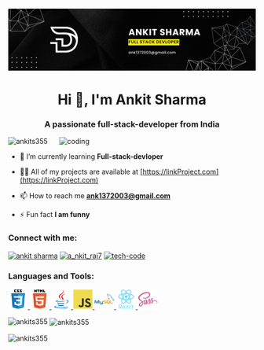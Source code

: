 ![logo](https://github.com/ankitS355/ankitS355/blob/main/bannerankit.png)
<h1 align="center">Hi 👋, I'm Ankit Sharma</h1>
<h3 align="center">A passionate full-stack-developer from India</h3>

<img align="right" alt="coding" width="400px" src="https://camo.githubusercontent.com/2366b34bb903c09617990fb5fff4622f3e941349e846ddb7e73df872a9d21233/68747470733a2f2f63646e2e6472696262626c652e636f6d2f75736572732f3733303730332f73637265656e73686f74732f363538313234332f6176656e746f2e676966">

<p align="left"> <img src="https://komarev.com/ghpvc/?username=ankits355&label=Profile%20views&color=0e75b6&style=flat" alt="ankits355" /> </p>

- 🌱 I’m currently learning **Full-stack-devloper**

- 👨‍💻 All of my projects are available at [https://linkProject.com](https://linkProject.com)

- 📫 How to reach me **ank1372003@gmail.com**

- ⚡ Fun fact **I am funny**

<h3 align="left">Connect with me:</h3>
<p align="left">
<a href="www.linkedin.com/in/
ankit-sharma-a804362b0
" target="blank"><img align="center" src="https://raw.githubusercontent.com/rahuldkjain/github-profile-readme-generator/master/src/images/icons/Social/linked-in-alt.svg" alt="ankit sharma" height="30" width="40" /></a>
<a href="https://instagram.com/a_nkit_raj7" target="blank"><img align="center" src="https://raw.githubusercontent.com/rahuldkjain/github-profile-readme-generator/master/src/images/icons/Social/instagram.svg" alt="a_nkit_raj7" height="30" width="40" /></a>
<a href="https://www.youtube.com/c/tech-code" target="blank"><img align="center" src="https://raw.githubusercontent.com/rahuldkjain/github-profile-readme-generator/master/src/images/icons/Social/youtube.svg" alt="tech-code" height="30" width="40" /></a>
</p>

<h3 align="left">Languages and Tools:</h3>
<p align="left"> <a href="https://www.w3schools.com/css/" target="_blank" rel="noreferrer"> <img src="https://raw.githubusercontent.com/devicons/devicon/master/icons/css3/css3-original-wordmark.svg" alt="css3" width="40" height="40"/> </a> <a href="https://www.w3.org/html/" target="_blank" rel="noreferrer"> <img src="https://raw.githubusercontent.com/devicons/devicon/master/icons/html5/html5-original-wordmark.svg" alt="html5" width="40" height="40"/> </a> <a href="https://www.java.com" target="_blank" rel="noreferrer"> <img src="https://raw.githubusercontent.com/devicons/devicon/master/icons/java/java-original.svg" alt="java" width="40" height="40"/> </a> <a href="https://developer.mozilla.org/en-US/docs/Web/JavaScript" target="_blank" rel="noreferrer"> <img src="https://raw.githubusercontent.com/devicons/devicon/master/icons/javascript/javascript-original.svg" alt="javascript" width="40" height="40"/> </a> <a href="https://www.mysql.com/" target="_blank" rel="noreferrer"> <img src="https://raw.githubusercontent.com/devicons/devicon/master/icons/mysql/mysql-original-wordmark.svg" alt="mysql" width="40" height="40"/> </a> <a href="https://reactjs.org/" target="_blank" rel="noreferrer"> <img src="https://raw.githubusercontent.com/devicons/devicon/master/icons/react/react-original-wordmark.svg" alt="react" width="40" height="40"/> </a> <a href="https://sass-lang.com" target="_blank" rel="noreferrer"> <img src="https://raw.githubusercontent.com/devicons/devicon/master/icons/sass/sass-original.svg" alt="sass" width="40" height="40"/> </a> </p>

<p><img align="left" src="https://github-readme-stats.vercel.app/api/top-langs?username=ankits355&show_icons=true&locale=en&layout=compact" alt="ankits355" /></p>

<p>&nbsp;<img align="center" src="https://github-readme-stats.vercel.app/api?username=ankits355&show_icons=true&locale=en" alt="ankits355" /></p>

<p><img align="center" src="https://github-readme-streak-stats.herokuapp.com/?user=ankits355&" alt="ankits355" /></p>

